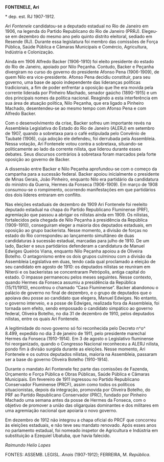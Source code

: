 **FONTENELE, Ari**

\* dep. est. RJ 1907-1912.

*Ari Fontenele* candidatou-se a deputado estadual no Rio de Janeiro em
1906, na legenda do Partido Republicano do Rio de Janeiro (PRRJ).
Elegeu-se em dezembro do mesmo ano pelo quinto distrito eleitoral,
sediado em Resende (RJ). Durante essa legislatura foi membro das
comissões de Força Pública, Saúde Pública e Câmaras Municipais e
Comércio, Agricultura, Indústria e Colonização.

Ainda em 1906 Alfredo Backer (1906-1910) foi eleito presidente do estado
do Rio de Janeiro, apoiado por Nilo Peçanha. Contudo, Backer e Peçanha
divergiram no curso do governo do presidente Afonso Pena (1906-1909), de
quem Nilo era vice-presidente. Afonso Pena decidiu constituir, para seu
governo, uma base de apoio independente das lideranças políticas
tradicionais, a fim de poder enfrentar a oposição que lhe era movida
pela corrente liderada por Pinheiro Machado, senador gaúcho (1890-1915)
e um dos principais nomes da política nacional. Reagindo a esta
interferência em sua área de atuação política, Nilo Peçanha, que era
ligado a Pinheiro Machado, desentendeu-se ao mesmo tempo com Afonso Pena
e com Alfredo Backer.

Com o desenvolvimento da crise, Backer sofreu um importante revés na
Assembleia Legislativa do Estado do Rio de Janeiro (ALERJ) em setembro
de 1907, quando a sobretaxa para o café estipulada pelo Convênio de
Taubaté (1906), cuja adoção ele defendeu, foi derrubada pela Assembleia.
Nessa votação, Ari Fontenele votou contra a sobretaxa, situando-se
politicamente ao lado da corrente nilista, que liderou durante esses
debates. Seus discursos contrários à sobretaxa foram marcados pela forte
oposição ao governo de Backer.

A dissensão entre Backer e Nilo Peçanha aprofundou-se com o começo da
campanha para a sucessão federal. Backer apoiou inicialmente o
presidente de Minas Gerais, João Pinheiro, enquanto Nilo era partidário
da candidatura do ministro da Guerra, Hermes da Fonseca (1906-1909). Em
março de 1908 consumou-se o rompimento, ocorrendo manifestações em que
partidários dos dois líderes entraram em conflito.

Nas eleições estaduais de dezembro de 1909 Ari Fontenele foi reeleito
deputado estadual na chapa do Partido Republicano Fluminense (PRF),
agremiação que passou a abrigar os nilistas ainda em 1909. Os nilistas,
fortalecidos pela chegada de Nilo Peçanha à presidência da República
(1909-1910), conseguiram eleger a maioria dos deputados estaduais, em
oposição ao grupo backerista. Nesse momento, a divisão de forças no
estado do Rio correspondeu ao lançamento simultâneo de duas candidaturas
à sucessão estadual, marcadas para julho de 1910. De um lado, Backer e
seus partidários defenderam a candidatura de Manuel Edwiges Queirós
Viana, enquanto Nilo Peçanha apoiou a de Oliveira Botelho. O antagonismo
entre os dois grupos culminou com a divisão da Assembleia Legislativa em
duas, tendo cada qual proclamado a eleição de seu candidato em agosto de
1910: os deputados nilistas se reuniram em Niterói e os backeristas se
concentraram Petrópolis, antiga capital do estado. O impasse permaneceu
pelos meses seguintes. Nesse contexto, quando Hermes da Fonseca assumiu
a presidência da República (15/11/1910), encontrou o chamado “Caso
Fluminense”. Backer abandonou o palácio de governo no final de dezembro,
e o grupo de deputados que o apoiava deu posse ao candidato que elegera,
Manuel Edwiges. No entanto, o governo interveio, e a posse de Edwiges,
realizada fora da Assembleia, foi tornada sem efeito, sendo empossado o
candidato simpático ao governo federal, Oliveira Botelho, no dia 31 de
dezembro de 1910, pelos deputados nilistas, entre os quais Ari
Fontenele.

A legitimidade do novo governo só foi reconhecida pelo Decreto n^o^
8.499, expedido no dia 3 de janeiro de 1911, pelo presidente marechal
Hermes da Fonseca (1910-1914). Em 3 de agosto o Legislativo fluminense
foi reorganizado, quando o Congresso Nacional reconheceu a ALERJ
nilista, pondo fim à divisão surgida durante as eleições. Nesse momento,
Ari Fontenele e os outros deputados nilistas, maioria na Assembleia,
passaram ser a base do governo Oliveira Botelho (1910-1914).

Durante o mandato Ari Fontenele fez parte das comissões de Fazenda,
Orçamento e Força Pública e Obras Públicas, Saúde Pública e Câmaras
Municipais. Em fevereiro de 1911 ingressou no Partido Republicano
Conservador Fluminense (PRCF), assim como todos os políticos
situacionistas, depois da integração, promovida por Oliveira Botelho, do
PRF ao Partido Republicano Conservador (PRC), fundado por Pinheiro
Machado uma semana antes da posse de Hermes da Fonseca, com o objetivo
de promover a união das oligarquias dominantes e dos militares em uma
agremiação nacional que apoiaria o novo governo.

Em dezembro de 1912 não integrou a chapa oficial do PRCF que concorreu
às eleições estaduais, e não teve seu mandato renovado. Após esses anos
no parlamento estadual, foi nomeado inspetor de Agricultura e Indústria
em substituição a Ezequiel Ubatuba, que havia falecido.

*Raimundo Helio Lopes*

FONTES: ASSEMB. LEGISL. *Anais* (1907-1912); FERREIRA, M. *República*.

